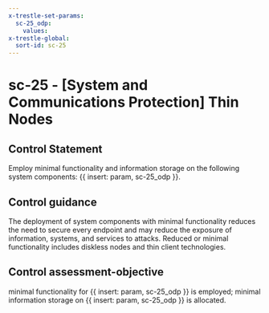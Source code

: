 ```yaml
---
x-trestle-set-params:
  sc-25_odp:
    values:
x-trestle-global:
  sort-id: sc-25
---
```


# sc-25 - \[System and Communications Protection\] Thin Nodes

## Control Statement

Employ minimal functionality and information storage on the following system components: {{ insert: param, sc-25_odp }}.

## Control guidance

The deployment of system components with minimal functionality reduces the need to secure every endpoint and may reduce the exposure of information, systems, and services to attacks. Reduced or minimal functionality includes diskless nodes and thin client technologies.

## Control assessment-objective

minimal functionality for {{ insert: param, sc-25_odp }} is employed;
minimal information storage on {{ insert: param, sc-25_odp }} is allocated.
